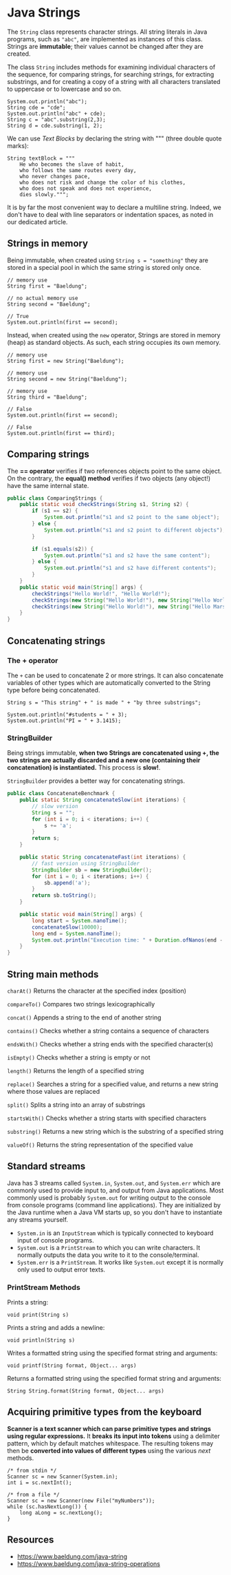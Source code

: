 # Java Strings

The `String` class represents character strings. All string literals in Java programs, such as `"abc"`, are implemented as instances of this class. Strings are **immutable**; their values cannot be changed after they are created.

The class `String` includes methods for examining individual characters of the sequence, for comparing strings, for searching strings, for extracting substrings, and for creating a copy of a string with all characters translated to uppercase or to lowercase and so on.

```
System.out.println("abc");
String cde = "cde";
System.out.println("abc" + cde);
String c = "abc".substring(2,3);
String d = cde.substring(1, 2);
```

We can use _Text Blocks_ by declaring the string with """ (three double quote marks):

```
String textBlock = """
    He who becomes the slave of habit,
    who follows the same routes every day,
    who never changes pace,
    who does not risk and change the color of his clothes,
    who does not speak and does not experience,
    dies slowly.""";
```

It is by far the most convenient way to declare a multiline string. Indeed, we don't have to deal with line separators or indentation spaces, as noted in our dedicated article.



## Strings in memory

Being immutable, when created using `String s = "something"` they are stored in a special pool in which the same string is stored only once.

```
// memory use
String first = "Baeldung";

// no actual memory use
String second = "Baeldung";

// True
System.out.println(first == second);
```

Instead, when created using the `new` operator, Strings are stored in memory (heap) as standard objects. As such, each string occupies its own memory.

```
// memory use
String first = new String("Baeldung");

// memory use
String second = new String("Baeldung");

// memory use
String third = "Baeldung";

// False
System.out.println(first == second);

// False
System.out.println(first == third);
```

## Comparing strings
The **== operator** verifies if two references objects point to the same object. On the contrary, the **equal() method** verifies if two objects (any object!) have the same internal state.

```java
public class ComparingStrings {
    public static void checkStrings(String s1, String s2) {
        if (s1 == s2) {
            System.out.println("s1 and s2 point to the same object");
        } else {
            System.out.println("s1 and s2 point to different objects");
        }

        if (s1.equals(s2)) {
            System.out.println("s1 and s2 have the same content");
        } else {
            System.out.println("s1 and s2 have different contents");
        }
    }
    public static void main(String[] args) {
        checkStrings("Hello World!", "Hello World!");
        checkStrings(new String("Hello World!"), new String("Hello World!"));
        checkStrings(new String("Hello World!"), new String("Hello Mars!"));
    }
}
```


## Concatenating strings

### The + operator
The `+` can be used to concatenate 2 or more strings. It can also concatenate variables of other types which are automatically converted to the String type before being concatenated.

```
String s = "This string" + " is made " + "by three substrings";

System.out.println("#students = " + 3);
System.out.println("PI = " + 3.1415);
```

### StringBuilder
Being strings immutable, **when two Strings are concatenated using +, the two strings are actually discarded and a new one (containing their concatenation) is instantiated.** This process is **slow!**. 

`StringBuilder` provides a better way for concatenating strings.

```java
public class ConcatenateBenchmark {
    public static String concatenateSlow(int iterations) {
        // slow version
        String s = "";
        for (int i = 0; i < iterations; i++) {
            s += 'a';
        }
        return s;
    }

    public static String concatenateFast(int iterations) {
        // fast version using StringBuilder
        StringBuilder sb = new StringBuilder();
        for (int i = 0; i < iterations; i++) {
            sb.append('a');
        }
        return sb.toString();
    }

    public static void main(String[] args) {
        long start = System.nanoTime();
        concatenateSlow(10000);
        long end = System.nanoTime();
        System.out.println("Execution time: " + Duration.ofNanos(end - start).toMillis() + "ms");
    }
}
```

## String main methods
`charAt()` Returns the character at the specified index (position)

`compareTo()` Compares two strings lexicographically

`concat()` Appends a string to the end of another string

`contains()` Checks whether a string contains a sequence of characters

`endsWith()` Checks whether a string ends with the specified character(s)

`isEmpty()` Checks whether a string is empty or not

`length()` Returns the length of a specified string

`replace()` Searches a string for a specified value, and returns a new string where those values are replaced

`split()` Splits a string into an array of substrings 

`startsWith()` Checks whether a string starts with specified characters

`substring()` Returns a new string which is the substring of a specified string

`valueOf()` Returns the string representation of the specified value

## Standard streams
Java has 3 streams called `System.in`, `System.out`, and `System.err` which are commonly used to provide input to, and output from Java applications. Most commonly used is probably `System.out` for writing output to the console from console programs (command line applications). They are initialized by the Java runtime when a Java VM starts up, so you don't have to instantiate any streams yourself.
* `System.in` is an `InputStream` which is typically connected to keyboard input of console programs.
* `System.out` is a `PrintStream` to which you can write characters. It normally outputs the data you write to it to the console/terminal.
* `System.err` is a `PrintStream`. It works like `System.out` except it is normally only used to output error texts. 

### PrintStream Methods

Prints a string:
```
void print(String s)
```

Prints a string and adds a newline:
```
void println(String s)
```

Writes a formatted string using the specified format string and arguments:
```
void printf(String format, Object... args)
```

Returns a formatted string using the specified format string and arguments:
```
String String.format(String format, Object... args)
```


## Acquiring primitive types from the keyboard
**Scanner is a text scanner which can parse primitive types and strings using regular expressions.** It **breaks its input into tokens** using a delimiter pattern, which by default matches whitespace. The resulting tokens may then be **converted into values of different types** using the various _next_ methods.

```
/* from stdin */
Scanner sc = new Scanner(System.in);
int i = sc.nextInt();

/* from a file */
Scanner sc = new Scanner(new File("myNumbers"));
while (sc.hasNextLong()) {
    long aLong = sc.nextLong();
}
```

## Resources
* https://www.baeldung.com/java-string
* https://www.baeldung.com/java-string-operations
